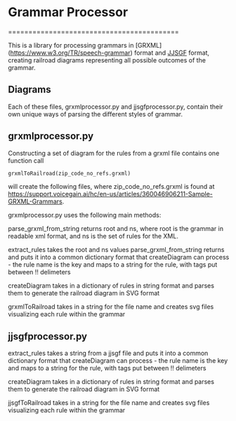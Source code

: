 # Grammar Processor

==========================================

This is a library for processing grammars in [GRXML] (https://www.w3.org/TR/speech-grammar) format and [JJSGF](https://support.voicegain.ai/hc/en-us/articles/360048936511-JJSGF-Grammars) format, creating railroad diagrams representing all possible outcomes of the grammar.

Diagrams
--------
Each of these files, grxmlprocessor.py and jjsgfprocessor.py, contain their own unique ways of parsing the different styles of grammar.


grxmlprocessor.py
----------
Constructing a set of diagram for the rules from a grxml file contains one function call

```python
grxmlToRailroad(zip_code_no_refs.grxml)  
```

will create the following files, where zip_code_no_refs.grxml is found at https://support.voicegain.ai/hc/en-us/articles/360046906211-Sample-GRXML-Grammars.




grxmlprocessor.py uses the following main methods:

parse_grxml_from_string returns root and ns, where root is the grammar in readable xml format, and ns is the set of rules for the XML.

extract_rules takes the root and ns values parse_grxml_from_string returns and puts it into a common dictionary format that createDiagram can process - the rule name is the key and maps to a string for the rule, with tags put between !! delimeters

createDiagram takes in a dictionary of rules in string format and parses them to generate the railroad diagram in SVG format

grxmlToRailroad takes in a string for the file name and creates svg files visualizing each rule within the grammar



jjsgfprocessor.py
----------

extract_rules takes a string from a jjsgf file and puts it into a common dictionary format that createDiagram can process - the rule name is the key and maps to a string for the rule, with tags put between !! delimeters

createDiagram takes in a dictionary of rules in string format and parses them to generate the railroad diagram in SVG format

jjsgfToRailroad takes in a string for the file name and creates svg files visualizing each rule within the grammar
